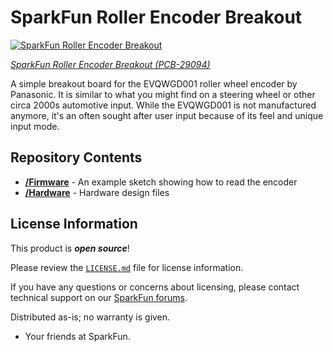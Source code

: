 SparkFun Roller Encoder Breakout
========================================

[![SparkFun Roller Encoder Breakout](https://www.sparkfun.com/media/catalog/product/cache/a793f13fd3d678cea13d28206895ba0c/2/9/29094-Roller-Encoder-Breakout-Action.jpg)](https://www.sparkfun.com/products/29094)

[*SparkFun Roller Encoder Breakout (PCB-29094)*](https://www.sparkfun.com/products/29094)

A simple breakout board for the EVQWGD001 roller wheel encoder by Panasonic. It is similar to what you might find on a steering wheel or other circa 2000s automotive input. While the EVQWGD001 is not manufactured anymore, it's an often sought after user input because of its feel and unique input mode.


Repository Contents
-------------------

* **[/Firmware](/Firmware)** - An example sketch showing how to read the encoder
* **[/Hardware](/Hardware/)** - Hardware design files

License Information
-------------------

This product is ***open source***!

Please review the [`LICENSE.md`](./LICENSE.md) file for license information.

If you have any questions or concerns about licensing, please contact technical support on our [SparkFun forums](https://forum.sparkfun.com/viewforum.php?f=152).

Distributed as-is; no warranty is given.

- Your friends at SparkFun.
